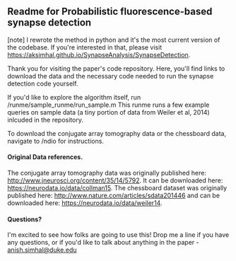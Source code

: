 ## Readme for Probabilistic fluorescence-based synapse detection

[note] I rewrote the method in python and it's the most current version of the codebase.  If you're interested in that, please visit <https://aksimhal.github.io/SynapseAnalysis/SynapseDetection>. 

Thank you for visiting the paper's code repository.  Here, you'll find links to download the data and the necessary code needed to run the synapse detection code yourself.  

If you'd like to explore the algorithm itself, run /runme/sample_runme/run_sample.m   This runme runs a few example queries on sample data (a tiny portion of data from Weiler et al, 2014) inlcuded in the repository.  

To download the conjugate array tomography data or the chessboard data, navigate to /ndio for instructions.  

#### Original Data references. 
The conjugate array tomography data was originally published here: http://www.jneurosci.org/content/35/14/5792.  It can be downloaded here: https://neurodata.io/data/collman15.  The chessboard dataset was originally published here: http://www.nature.com/articles/sdata201446 and can be downloaded here: https://neurodata.io/data/weiler14. 



#### Questions?
I'm excited to see how folks are going to use this!  Drop me a line if you have any questions, or if you'd like to talk about anything in the paper - anish.simhal@duke.edu






